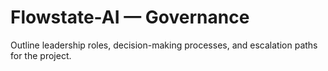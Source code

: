 # Flowstate-AI — Governance
Outline leadership roles, decision-making processes, and escalation paths for the project.
